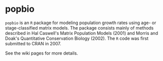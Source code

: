 # popbio

`popbio` is an `R` package for modeling population growth rates using age- or stage-classified matrix models.  The package consists mainly of methods described in Hal Caswell's Matrix Population Models (2001) and Morris and Doak's Quantitative Conservation Biology (2002).  The `R` code was first submitted to CRAN in 2007.

See the wiki pages for more details.



